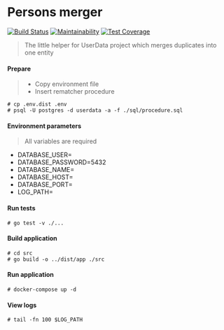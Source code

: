 
# Persons merger
[![Build Status](https://travis-ci.org/Vasary/merger.svg?branch=master)](https://travis-ci.org/Vasary/merger)
[![Maintainability](https://api.codeclimate.com/v1/badges/8744e09d7127e1a6ac45/maintainability)](https://codeclimate.com/github/Vasary/merger/maintainability)
[![Test Coverage](https://api.codeclimate.com/v1/badges/8744e09d7127e1a6ac45/test_coverage)](https://codeclimate.com/github/Vasary/merger/test_coverage)

> The little helper for UserData project which merges duplicates into one entity

#### Prepare
> * Copy environment file
> * Insert rematcher procedure
```
# cp .env.dist .env
# psql -U postgres -d userdata -a -f ./sql/procedure.sql
```

#### Environment parameters
  > All variables are required
- DATABASE_USER=
- DATABASE_PASSWORD=5432
- DATABASE_NAME=
- DATABASE_HOST=
- DATABASE_PORT=
- LOG_PATH=

#### Run tests
```
# go test -v ./...
```

#### Build application
```
# cd src
# go build -o ../dist/app ./src
```

#### Run application
```
# docker-compose up -d
```

#### View logs
```
# tail -fn 100 $LOG_PATH
```